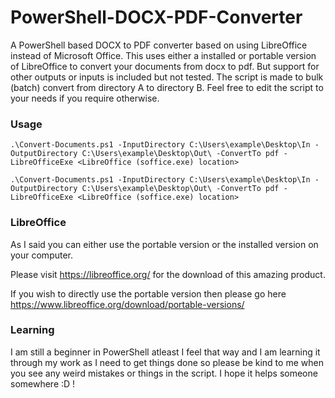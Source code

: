 # PowerShell-DOCX-PDF-Converter
A PowerShell based DOCX to PDF converter based on using LibreOffice instead of Microsoft Office. This uses either a installed or portable version of LibreOffice to convert your documents from docx to pdf. But support for other outputs or inputs is included but not tested. The script is made to bulk (batch) convert from directory A to directory B. Feel free to edit the script to your needs if you require otherwise.

### Usage
```
.\Convert-Documents.ps1 -InputDirectory C:\Users\example\Desktop\In -OutputDirectory C:\Users\example\Desktop\Out\ -ConvertTo pdf -LibreOfficeExe <LibreOffice (soffice.exe) location>

.\Convert-Documents.ps1 -InputDirectory C:\Users\example\Desktop\In -OutputDirectory C:\Users\example\Desktop\Out\ -ConvertTo pdf -LibreOfficeExe <LibreOffice (soffice.exe) location>
```

### LibreOffice
As I said you can either use the portable version or the installed version on your computer. 

Please visit https://libreoffice.org/ for the download of this amazing product. 

If you wish to directly use the portable version then please go here https://www.libreoffice.org/download/portable-versions/

### Learning
I am still a beginner in PowerShell atleast I feel that way and I am learning it through my work as I need to get things done so please be kind to me when you see any weird mistakes or things in the script. I hope it helps someone somewhere :D !
